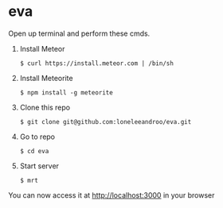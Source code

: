 eva
===
Open up terminal and perform these cmds.

1. Install Meteor

    `$ curl https://install.meteor.com | /bin/sh`

2. Install Meteorite

    `$ npm install -g meteorite`

3. Clone this repo

    `$ git clone git@github.com:loneleeandroo/eva.git`

4. Go to repo

    `$ cd eva`

5. Start server

    `$ mrt`
    
You can now access it at [http://localhost:3000](http://localhost:3000) in your browser
